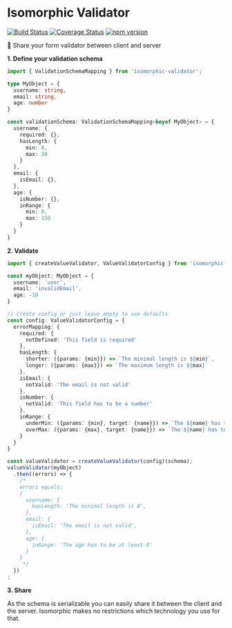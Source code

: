 # Isomorphic Validator
[![Build Status](https://travis-ci.org/TobiasWalle/isomorphic-validator.svg?branch=master)](https://travis-ci.org/TobiasWalle/isomorphic-validator)
[![Coverage Status](https://coveralls.io/repos/github/TobiasWalle/isomorphic-validator/badge.svg?branch=master)](https://coveralls.io/github/TobiasWalle/isomorphic-validator?branch=master)
[![npm version](https://badge.fury.io/js/isomorphic-validator.svg)](https://badge.fury.io/js/isomorphic-validator)

:rocket: Share your form validator between client and server

**1. Define your validation schema**

```typescript
import { ValidationSchemaMapping } from 'isomorphic-validator';

type MyObject = {
  username: string,
  email: string,
  age: number
}

const validationSchema: ValidationSchemaMapping<keyof MyObject> = {
  username: {
    required: {},
    hasLength: {
      min: 8,
      max: 30
    }
  },
  email: {
    isEmail: {},
  },
  age: {
    isNumber: {},
    inRange: {
      min: 0,
      max: 150
    }
  }
}
```

**2. Validate**
```typescript
import { createValueValidator, ValueValidatorConfig } from 'isomorphic-validator';

const myObject: MyObject = {
  username: 'user',
  email: 'invalidEmail',
  age: -10
}

// Create config or just leave empty to use defaults
const config: ValueValidatorConfig = {
  errorMapping: {
    required: {
      notDefined: 'This field is required'
    },
    hasLength: {
      shorter: ({params: {min}}) => `The minimal length is ${min}`,
      longer: ({params: {max}}) => `The maximum length is ${max}`
    },
    isEmail: {
      notValid: 'The email is not valid'
    },
    isNumber: {
      notValid: 'This field has to be a number'
    },
    inRange: {
      underMin: ({params: {min}, target: {name}}) => `The ${name} has to be at least ${min}.`,
      overMax: ({params: {max}, target: {name}}) => `The ${name} has to be smaller than ${max}.`
    }
  }
}

const valueValidator = createValueValidator(config)(schema);
valueValidator(myObject)
  .then((errors) => {
    /*
    errors equals:
    {
      username: {
        hasLength: 'The minimal length is 8',
      },
      email: {
        isEmail: 'The email is not valid',
      },
      age: {
        inRange: 'The age has to be at least 0'
      }
    }
     */
  })
;
```

**3. Share**

As the schema is serializable you can easily share it between the client and the server.
Isomorphic makes no restrictions which technology you use for that.


